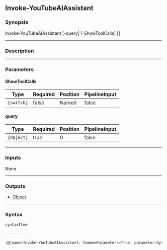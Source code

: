 Invoke-YouTubeAIAssistant
-------------------------

### Synopsis

Invoke-YouTubeAIAssistant [-query] <Object> [-ShowToolCalls] [<CommonParameters>]

---

### Description

---

### Parameters
#### **ShowToolCalls**

|Type      |Required|Position|PipelineInput|
|----------|--------|--------|-------------|
|`[switch]`|false   |Named   |false        |

#### **query**

|Type      |Required|Position|PipelineInput|
|----------|--------|--------|-------------|
|`[Object]`|true    |0       |false        |

---

### Inputs
None

---

### Outputs
* [Object](https://learn.microsoft.com/en-us/dotnet/api/System.Object)

---

### Syntax
```PowerShell
syntaxItem
```
```PowerShell
----------
```
```PowerShell
{@{name=Invoke-YouTubeAIAssistant; CommonParameters=True; parameter=System.Object[]}}
```
